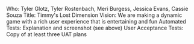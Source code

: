 Who: Tyler Glotz, Tyler Rostenbach, Meri Burgess, Jessica Evans, Cassie Souza
Title: Timmy's Lost Dimension
Vision: We are making a dynamic game with a rich user experience that is entertaining and fun
Automated Tests: Explanation and screenshot (see above)
User Acceptance Tests: Copy of at least three UAT plans
